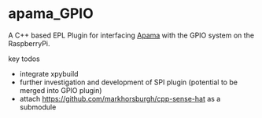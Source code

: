 # apama_GPIO
A C++ based EPL Plugin for interfacing [Apama](http://www.apamacommunity.com/) with the GPIO system on the RaspberryPi.

key todos
* integrate xpybuild
* further investigation and development of SPI plugin (potential to be merged into GPIO plugin)
* attach https://github.com/markhorsburgh/cpp-sense-hat as a submodule
